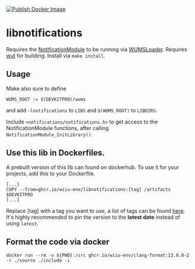 [![Publish Docker Image](https://github.com/wiiu-env/libnotifications/actions/workflows/push_image.yml/badge.svg)](https://github.com/wiiu-env/libnotifications/actions/workflows/push_image.yml)

# libnotifications
Requires the [NotificationModule](https://github.com/wiiu-env/NotificationModule) to be running via [WUMSLoader](https://github.com/wiiu-env/WUMSLoader).
Requires [wut](https://github.com/devkitPro/wut) for building.
Install via `make install`.

## Usage
Make also sure to define 
```
WUMS_ROOT := $(DEVKITPRO)/wums
```
and add `-lnotifications` to `LIBS` and `$(WUMS_ROOT)` to `LIBDIRS`.

Include `<notifications/notifications.h>` to get access to the NotificationModule functions, after calling `NotificationModule_InitLibrary()`.

## Use this lib in Dockerfiles.
A prebuilt version of this lib can found on dockerhub. To use it for your projects, add this to your Dockerfile.
```
[...]
COPY --from=ghcr.io/wiiu-env/libnotifications:[tag] /artifacts $DEVKITPRO
[...]
```
Replace [tag] with a tag you want to use, a list of tags can be found [here](https://github.com/wiiu-env/libnotifications/pkgs/container/libnotifications/versions). 
It's highly recommended to pin the version to the **latest date** instead of using `latest`.

## Format the code via docker
`docker run --rm -v ${PWD}:/src ghcr.io/wiiu-env/clang-format:13.0.0-2 -r ./source ./include -i`
